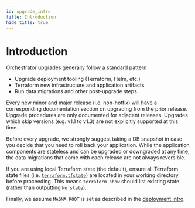 ```yaml
---
id: upgrade_intro
title: Introduction
hide_title: true
---
```


# Introduction

Orchestrator upgrades generally follow a standard pattern

- Upgrade deployment tooling (Terraform, Helm, etc.)
- Terraform new infrastructure and application artifacts
- Run data migrations and other post-upgrade steps

Every new minor and major release (i.e. non-hotfix) will have a corresponding documentation section on upgrading from the prior release. Upgrade procedures are only documented for adjacent releases. Upgrades which skip versions (e.g. v1.1 to v1.3) are not explicitly supported at this time.

Before every upgrade, we strongly suggest taking a DB snapshot in case you decide that you need to roll back your application. While the application components are stateless and can be upgraded or downgraded at any time, the data migrations that come with each release are not always reversible.

If you are using local Terraform state (the default), ensure all Terraform state files (i.e. [`terraform.tfstate`](https://www.terraform.io/docs/state/index.html)) are located in your working directory before proceeding. This means `terraform show` should list existing state (rather than outputting `No state`).

Finally, we assume `MAGMA_ROOT` is set as described in the [deployment intro](./deploy_intro.md).

